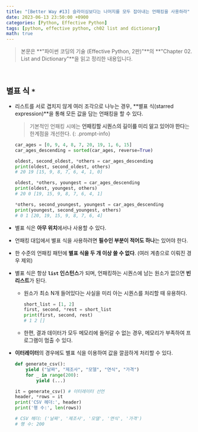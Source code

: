 ```yaml
---
title: "[Better Way #13] 슬라이싱보다는 나머지를 모두 잡아내는 언패킹을 사용하라"
date: 2023-06-13 23:50:00 +0900
categories: [Python, Effective Python]
tags: [python, effective python, ch02 list and dictionary]
math: true
---
```


> 본문은 **"파이썬 코딩의 기술 (Effective Python, 2판)"**의 **"Chapter 02. List and Dictionary"**을 읽고 정리한 내용입니다.

<br>

## 별표 식 `*`

- 리스트를 서로 겹치지 않게 여러 조각으로 나누는 경우, **별표 식(starred expression)**을 통해 모든 값을 담는 언패킹을 할 수 있다.
    
    > 기본적인 언패킹 시에는 **언패킹할 시퀀스의 길이를 미리 알고 있어야 한다**는 한계점을 개선한다.
    {: .prompt-info} 
    
  ```python
  car_ages = [0, 9, 4, 8, 7, 20, 19, 1, 6, 15]
  car_ages_descending = sorted(car_ages, reverse=True)

  oldest, second_oldest, *others = car_ages_descending
  print(oldest, second_oldest, others)
  # 20 19 [15, 9, 8, 7, 6, 4, 1, 0]

  oldest, *others, youngest = car_ages_descending
  print(oldest, youngest, others)
  # 20 0 [19, 15, 9, 8, 7, 6, 4, 1]

  *others, second_youngest, youngest = car_ages_descending
  print(youngest, second_youngest, others)
  # 0 1 [20, 19, 15, 9, 8, 7, 6, 4]
  ```
    
- 별표 식은 **아무 위치**에서나 사용할 수 있다.
- 언패킹 대입에서 별표 식을 사용하려면 **필수인 부분이 적어도 하나**는 있어야 한다.
- 한 수준의 언패킹 패턴에 **별표 식을 두 개 이상 쓸 수 없다**. (여러 계층으로 이뤄진 경우 제외)
- 별표 식은 항상 **`list` 인스턴스**가 되며, 언패킹하는 시퀀스에 남는 원소가 없으면 **빈 리스트**가 된다.
    - 원소가 최소 N개 들어있다는 사실을 미리 아는 시퀀스를 처리할 때 유용하다.
        
      ```python
      short_list = [1, 2]
      first, second, *rest = short_list
      print(first, second, rest)
      # 1 2 []
      ```
        
    - 한편, 결과 데이터가 모두 메모리에 들어갈 수 없는 경우, 메모리가 부족하여 프로그램이 멈출 수 있다.
- **이터레이터**의 경우에도 별표 식을 이용하여 값을 깔끔하게 처리할 수 있다.
    
  ```python
  def generate_csv():
      yield ("날짜", "제조사", "모델", "연식", "가격")
      for _ in range(200):
          yield (...)

  it = generate_csv() # 이터레이터 선언
  header, *rows = it
  print('CSV 헤더:', header)
  print('행 수:', len(rows))

  # CSV 헤더: ('날짜', '제조사', '모델', '연식', '가격')
  # 행 수: 200
  ```
